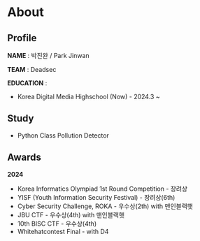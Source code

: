 # About

## Profile

**NAME** : 박진완 / Park Jinwan

**TEAM** : Deadsec

**EDUCATION** :

- Korea Digital Media Highschool (Now) - 2024.3 ~

## Study

- Python Class Pollution Detector

## Awards

**2024**

- Korea Informatics Olympiad 1st Round Competition - 장려상
- YISF (Youth Information Security Festival) - 장려상(6th)
- Cyber Security Challenge, ROKA - 우수상(2th) with 맨인블랙햇
- JBU CTF - 우수상(4th) with 맨인블랙햇
- 10th BISC CTF - 우수상(4th)
- Whitehatcontest Final - with D4

